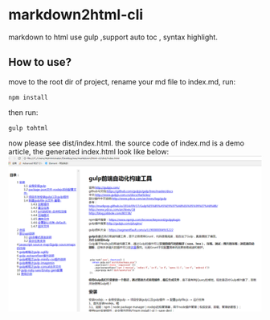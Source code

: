 # markdown2html-cli
markdown to html use gulp ,support auto toc , syntax highlight.

## How to use?
move to the root dir of project, rename your md file to index.md, run:  
```
npm install
```
then run:   
```
gulp tohtml
```
now please see dist/index.html.  the source code of index.md is a demo article, the generated index.html look like below:
![](111.png)
